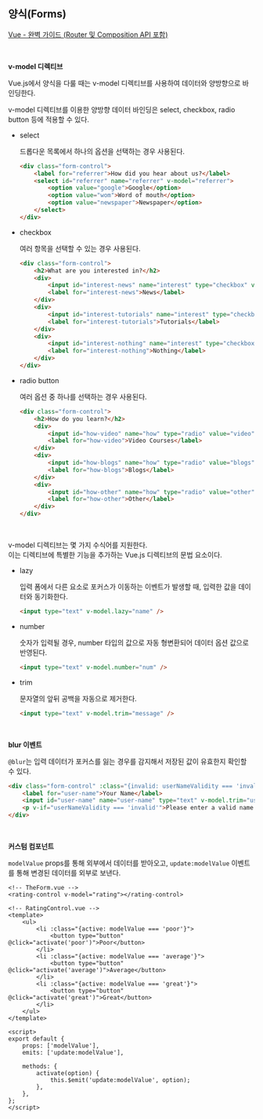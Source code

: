 ## 양식(Forms)

[Vue - 완벽 가이드 (Router 및 Composition API 포함)](https://www.udemy.com/course/vue-router-composition-api/?couponCode=ST12MT030524)

<br/>

**v-model 디렉티브**

Vue.js에서 양식을 다룰 때는 v-model 디렉티브를 사용하여 데이터와 양방향으로 바인딩한다.

v-model 디렉티브를 이용한 양방향 데이터 바인딩은 select, checkbox, radio button 등에 적용할 수 있다.

- select
  
  드롭다운 목록에서 하나의 옵션을 선택하는 경우 사용된다.

    ```html
    <div class="form-control">
        <label for="referrer">How did you hear about us?</label>
        <select id="referrer" name="referrer" v-model="referrer">
            <option value="google">Google</option>
            <option value="wom">Word of mouth</option>
            <option value="newspaper">Newspaper</option>
        </select>
    </div>
    ```

- checkbox
  
  여러 항목을 선택할 수 있는 경우 사용된다.

    ```html
    <div class="form-control">
        <h2>What are you interested in?</h2>
        <div>
            <input id="interest-news" name="interest" type="checkbox" value="news" v-model="interest" />
            <label for="interest-news">News</label>
        </div>
        <div>
            <input id="interest-tutorials" name="interest" type="checkbox" value="tutorials" v-model="interest" />
            <label for="interest-tutorials">Tutorials</label>
        </div>
        <div>
            <input id="interest-nothing" name="interest" type="checkbox" value="nothing" v-model="interest" />
            <label for="interest-nothing">Nothing</label>
        </div>
    </div>
    ```

- radio button
  
  여러 옵션 중 하나를 선택하는 경우 사용된다.

    ```html
    <div class="form-control">
        <h2>How do you learn?</h2>
        <div>
            <input id="how-video" name="how" type="radio" value="video" v-model="how" />
            <label for="how-video">Video Courses</label>
        </div>
        <div>
            <input id="how-blogs" name="how" type="radio" value="blogs" v-model="how" />
            <label for="how-blogs">Blogs</label>
        </div>
        <div>
            <input id="how-other" name="how" type="radio" value="other" v-model="how" />
            <label for="how-other">Other</label>
        </div>
    </div>
    ```

<br/>

v-model 디렉티브는 몇 가지 수식어를 지원한다.<br/>
이는 디렉티브에 특별한 기능을 추가하는 Vue.js 디렉티브의 문법 요소이다.

- lazy
  
  입력 폼에서 다른 요소로 포커스가 이동하는 이벤트가 발생할 때, 입력한 값을 데이터와 동기화한다.
    
    ```html
    <input type="text" v-model.lazy="name" />
    ```

- number
  
  숫자가 입력될 경우, number 타입의 값으로 자동 형변환되어 데이터 옵션 값으로 반영된다.
    
    ```html
    <input type="text" v-model.number="num" />
    ```

- trim
  
  문자열의 앞뒤 공백을 자동으로 제거한다.
    ```html
    <input type="text" v-model.trim="message" />
    ```

<br/>

**blur 이벤트**

`@blur`는 입력 데이터가 포커스를 잃는 경우를 감지해서 저장된 값이 유효한지 확인할 수 있다.

```html
<div class="form-control" :class="{invalid: userNameValidity === 'invalid'}">
    <label for="user-name">Your Name</label>
    <input id="user-name" name="user-name" type="text" v-model.trim="userName" @blur="validateInput" />
    <p v-if="userNameValidity === 'invalid'">Please enter a valid name!</p>
</div>
```

<br/>

**커스텀 컴포넌트**

`modelValue` props를 통해 외부에서 데이터를 받아오고, `update:modelValue` 이벤트를 통해 변경된 데이터를 외부로 보낸다.

```vue
<!-- TheForm.vue -->
<rating-control v-model="rating"></rating-control>
```

```vue
<!-- RatingControl.vue -->
<template>
    <ul>
        <li :class="{active: modelValue === 'poor'}">
            <button type="button" @click="activate('poor')">Poor</button>
        </li>
        <li :class="{active: modelValue === 'average'}">
            <button type="button" @click="activate('average')">Average</button>
        </li>
        <li :class="{active: modelValue === 'great'}">
            <button type="button" @click="activate('great')">Great</button>
        </li>
    </ul>
</template>

<script>
export default {
    props: ['modelValue'],
    emits: ['update:modelValue'],

    methods: {
        activate(option) {
            this.$emit('update:modelValue', option);
        },
    },
};
</script>
```
